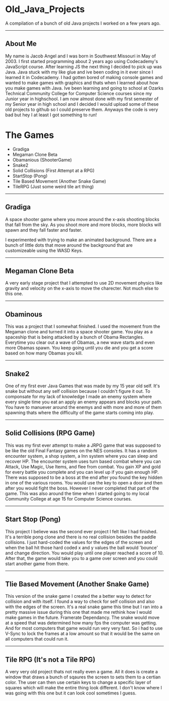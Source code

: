 # Old_Java_Projects

A compilation of a bunch of old Java projects I worked on a few years ago.

---
## About Me 
My name is Jacob Angel and I was born in Southwest Missouri in May of 2003. I first started programming about 2 years ago using Codecademy's JavaScript course. After learning JS the next thing I decided to pick up was Java. Java stuck with my like glue and ive been coding in it ever since I learned it in Codecademy. I had gotten bored of making console games and wanted to make games with graphics and thats when I learned about how you make games with Java. Ive been learning and going to school at Ozarks Technical Community College for Computer Science courses since my Junior year in highschool. I am now almost done with my first semester of my Senior year in high school and I decided I would upload some of these old projects to github so I could preserve them. Anyways the code is very bad but hey I at least I got something to run!
# The Games

- Gradiga
- Megaman Clone Beta
- Obamanious (ShooterGame)
- Snake2
- Solid Collisions (First Attempt at a RPG)
- StartStop (Pong)
- Tile Based Movement (Another Snake Game)
- TileRPG (Just some weird tile art thing)

---

## Gradiga

 A space shooter game where you move around the x-axis shooting blocks that fall from the sky. As you shoot more and more blocks, more blocks will spawn and they fall faster and faster.

I experimented with trying to make an animated background. There are a bunch of little dots that move around the background that are customizeable using the WASD Keys.

---

## Megaman Clone Beta

A very early stage project that I attempted to use 2D movement physics like gravity and velocity on the x-axis to move the charecter. Not much else to this one.

---

## Obaminous

This was a project that I somewhat finished. I used the movement from the Megaman clone and turned it into a space shooter game. You play as a spaceship that is being attacked by a bunch of Obama Rectangles. Everytime you clear out a wave of Obamas, a new wave starts and even more Obamas spawn. You keep going until you die and you get a score based on how many Obamas you kill.

---

## Snake2

One of my first ever Java Games that was made  by my 15 year old self. It's snake but without any self collision because I couldn't figure it out. To componsate for my lack of knowledge I made an enemy system where every single time you eat an apply an enemy appears and blocks your path. You have to manuever around the enemys and with more and more of them spawning thats where the difficulty of the game starts coming into play.

---

## Solid Collisions (RPG Game)

This was my first ever attempt to make a JRPG game that was supposed to be like the old Final Fantasy games on the NES consoles. It has a random encounter system, a shop system, a Inn system where you can sleep and recover HP. The encounter system uses turn based combat where you can Attack, Use Magic, Use Items, and flee from combat. You gain XP and gold for every battle you complete and you can level up if you gain enough HP. There was supposed to be a boss at the end after you found the key hidden in one of the various rooms. You would use the key to open a door and then after you would fight the boss. However I never completed that part of the game. This was also around the time when I started going to my local Community College at age 15 for Computer Science courses.

---

## Start Stop (Pong)

This project I believe was the second ever project I felt like I had finished. It's a terrible pong clone and there is no real collision besides the paddle collisions. I just hard-coded the values for the edges of the screen and when the ball hit those hard coded x and y values the ball would 'bounce' and change direction. You would play until one player reached a score of 10. After that, the game would take you to a game over screen and you could start another game from there.

---

## Tlie Based Movement (Another Snake Game)

This version of the snake game I created the a better way to detect for collision and with itself. I found a way to check for self collision and also with the edges of the screen. It's a real snake game this time but I ran into a pretty massive issue during this one that made me rethink how I would make games in the future. Framerate Dependancy. The snake would move at a speed that was determined how many fps the computer was getting. And for most computers that game would run very very fast. So i had to use V-Sync to lock the frames at a low amount so that it would be the same on all computers that could run it.

---

## Tile RPG (It's not a Tile RPG)

A very very old project thats not really even a game. All it does is create a window that draws a bunch of sqaures the screen to sets them to a certian color. The user can then use certain keys to change a specific layer of squares which will make the entire thing look different. I don't know where I was going with this one but it can look cool sometimes I guess. 
